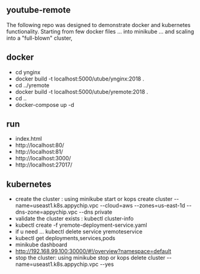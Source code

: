 youtube-remote
---------------------

The following repo was designed to demonstrate docker and kubernetes functionality. 
Starting from few docker files ... into minikube ... and scaling into a "full-blown" cluster, 


docker
------------------
- cd ynginx
- docker build -t localhost:5000/utube/ynginx:2018 .
- cd ../yremote
- docker build -t localhost:5000/utube/yremote:2018 .
- cd ..
- docker-compose up -d

run
----------
- index.html
- http://localhost:80/
- http://localhost:81/
- http://localhost:3000/
- http://localhost:27017/

kubernetes
---------
- create the cluster : using minikube start or kops create cluster --name=useast1.k8s.appychip.vpc --cloud=aws --zones=us-east-1d --dns-zone=appychip.vpc --dns private
- validate the cluster exists   : kubectl cluster-info
- kubectl create -f yremote-deployment-service.yaml
- if u need ... kubectl delete service yremoteservice
- kubectl get deployments,services,pods
- minikube dashboard
- http://192.168.99.100:30000/#!/overview?namespace=default
- stop the cluster: using minikube stop or kops delete cluster --name=useast1.k8s.appychip.vpc --yes
